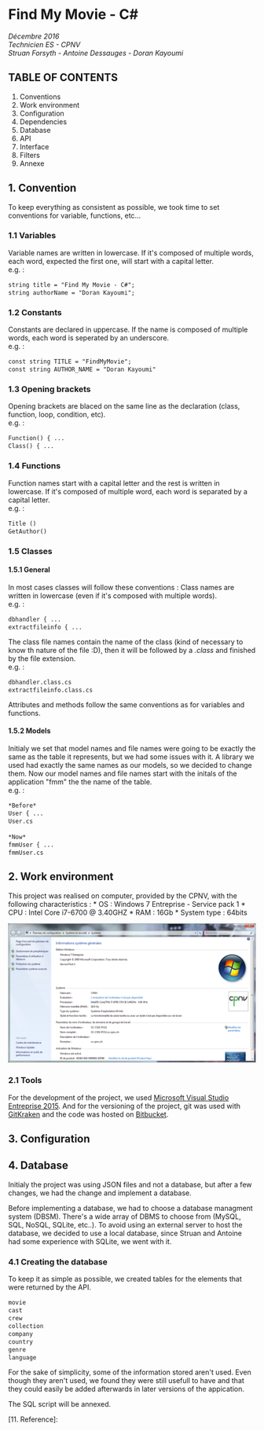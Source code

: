 # Find My Movie - C# #
_Décembre 2016_  
_Technicien ES -  CPNV_  
_Struan Forsyth - Antoine Dessauges - Doran Kayoumi_  
## TABLE OF CONTENTS
1. Conventions
2. Work environment
3. Configuration
4. Dependencies
5. Database
6. API
7. Interface
9. Filters
10. Annexe

## 1. Convention

To keep everything as consistent as possible, we took time to set conventions for variable, functions, etc...

### 1.1 Variables
Variable names are written in lowercase. If it's composed of multiple words, each word, expected the first one, will start with a capital letter.  
e.g. :

    string title = "Find My Movie - C#";
    string authorName = "Doran Kayoumi";

### 1.2 Constants
Constants are declared in uppercase. If the name is composed of multiple words, each word is seperated by an underscore.  
e.g. :  

    const string TITLE = "FindMyMovie";
    const string AUTHOR_NAME = "Doran Kayoumi"

### 1.3 Opening brackets
Opening brackets are blaced on the same line as the declaration (class, function, loop, condition, etc).  
e.g. :  

    Function() { ...
    Class() { ...

### 1.4 Functions
Function names start with a capital letter and the rest is written in lowercase. If it's composed of multiple word, each word is separated by a capital letter.  
e.g. :  

    Title ()
    GetAuthor()

### 1.5 Classes
#### 1.5.1 General
In most cases classes will follow these conventions :
Class names are written in lowercase (even if it's composed with multiple words).  
e.g. :  

    dbhandler { ...
    extractfileinfo { ...

 The class file names contain the name of the class (kind of necessary to know th nature of the file :D), then it will be followed by a *.class* and finished by the file extension.  
e.g. :  

    dbhandler.class.cs
    extractfileinfo.class.cs

Attributes and methods follow the same conventions as for variables and functions.

#### 1.5.2 Models
Initialy we set that model names and file names were going to be exactly the same as the table it represents, but we had some issues with it. A library we used had exactly the same names as our models, so we decided to change them.
Now our model names and file names start with the initals of the application "fmm" the the name of the table.  
e.g. :

    *Before*
    User { ...
    User.cs

    *Now*
    fmmUser { ...
    fmmUser.cs


## 2. Work environment
This project was realised on computer, provided by the CPNV, with the following characteristics :
    * OS : Windows 7 Entreprise - Service pack 1
    * CPU : Intel Core i7-6700 @ 3.40GHZ
    * RAM : 16Gb
    * System type : 64bits

![alt text][System configuration]

### 2.1 Tools
For the development of the project, we used [Microsoft Visual Studio Entreprise 2015]. And for the versioning of the project, git was used with [GitKraken] and the code was hosted on [Bitbucket].


## 3. Configuration


## 4. Database
Initialy the project was using JSON files and not a database, but after a few changes, we had the change and implement a database.

Before implementing a database, we had to choose a database managment system (DBSM). There's a wide array of DBMS to choose from (MySQL, SQL, NoSQL, SQLite, etc..).
To avoid using an external server to host the database, we decided to use a local database, since Struan and Antoine had some experience with SQLite, we went with it.

### 4.1 Creating the database
To keep it as simple as possible, we created tables for the elements that were returned by the API.

    movie
    cast
    crew
    collection
    company
    country
    genre
    language


For the sake of simplicity, some of the information stored aren't used. Even though they aren't used, we found they were still usefull to have and that they could easily be added afterwards in later versions of the appication.

The SQL script will be annexed.


[11. Reference]:

[System configuration]:                    img/system-configuration.png     "System configuration"  
[Bitbucket]:                               https://bitbucket.org/           "Bitbucket"  
[GitKraken]:                               https://www.gitkraken.com/       "GitKraken"
[Microsoft Visual Studio Entreprise 2015]: https://www.visualstudio.com/vs/ "Microsoft Visual Studio Entreprise 2015"  
